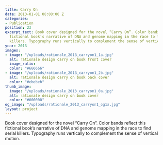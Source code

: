 ```yaml
---
title: Carry On
date: 2013-01-01 00:00:00 Z
categories:
- Publication
position: 23
excerpt_text: Book cover designed for the novel “Carry On”. Color bands reflect this
  fictional book’s narrative of DNA and genome mapping in the race to find serial
  killers. Typography runs vertically to complement the sense of vertical motion.
year: 2013
images:
- image: "/uploads/rationale_2013_carryon1_1a.jpg"
  alt: rationale design carry on book front cover
  image_ratio: 
  color: "#666666"
- image: "/uploads/rationale_2013_carryon1_2b.jpg"
  alt: rationale design carry on book back cover
  color: "#ebebeb"
thumb_image:
  image: "/uploads/rationale_2013_carryon1_0a.jpg"
  alt: rationale design carry on book cover
  color: "#000000"
og_image: "/uploads/rationale_2013_carryon1_og1a.jpg"
layout: project
---
```


Book cover designed for the novel “Carry On”. Color bands reflect this fictional book’s narrative of DNA and genome mapping in the race to find serial killers. Typography runs vertically to complement the sense of vertical motion.